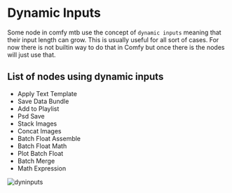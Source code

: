 # Dynamic Inputs

Some node in comfy mtb use the concept of `dynamic inputs` meaning that their input length can grow. This is usually useful for all sort of cases.
For now there is not builtin way to do that in Comfy but once there is the nodes will just use that.


## List of nodes using dynamic inputs
- Apply Text Template
- Save Data Bundle
- Add to Playlist
- Psd Save
- Stack Images
- Concat Images
- Batch Float Assemble
- Batch Float Math
- Plot Batch Float
- Batch Merge
- Math Expression


![dyninputs](https://github.com/melMass/comfy_mtb/assets/7041726/6ef0ced5-cd6d-46a9-8451-964388183aef)
